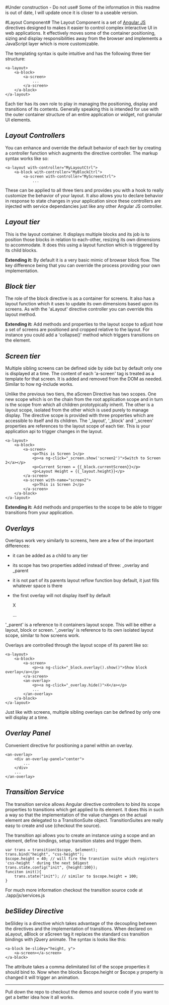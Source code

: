 #Under construction - Do not use#
Some of the information in this readme is out of date, I will update once it is closer to a useable version.

#Layout Component#
The Layout Component is a set of [Angular JS](http://angularjs.org) directives designed to makes it easier to control complex interactive UI in web applications. It effectively moves some of the container positioning, sizing and display responsibilities away from the browser and implements a JavaScript layer which is more customizable. 

The templating syntax is quite intuitive and has the following three tier structure:

	<a-layout>
		<a-block>
			<a-screen>
				...
			</a-screen>
		</a-block>
	</a-layout>

Each tier has its own role to play in managing the positioning, display and transitions of its contents. Generally speaking this is intended for use with the outer container structure of an entire application or widget, not granular UI elements.

*Layout Controllers*
--------------------
You can enhance and override the default behavior of each tier by creating a controller function which augments the directive controller. The markup syntax works like so:

	<a-layout with-controller="MyLayoutCtrl">
		<a-block with-controller="MyBlockCtrl">
			<a-screen with-controller="MyScreenCtrl">
				...

These can be applied to all three tiers and provides you with a hook to really customize the behavior of your layout. It also allows you to declare behavior in response to state changes in your application since these controllers are injected with service dependancies just like any other Angular JS controller.


*Layout tier*
-------------
This is the layout container. It displays multiple blocks and its job is to position those blocks in relation to each-other, resizing its own dimensions to accommodate. It does this using a layout function which is triggered by its child blocks. 

**Extending it:** By default it is a very basic mimic of browser block flow. The key difference being that you can override the process providing your own implementation.

*Block tier*
------------
The role of the block directive is as a container for screens. It also has a layout function which it uses to update its own dimensions based upon its screens. As with the 'aLayout' directive controller you can override this layout method.

**Extending it:** Add methods and properties to the layout scope to adjust how a set of screens are positioned and cropped relative to the layout. For instance you could add a 'collapse()' method which triggers transitions on the element.

*Screen tier*
-------------
Multiple sibling screens can be defined side by side but by default only one is displayed at a time. The content of each 'a-screen' tag is treated as a template for that screen. It is added and removed from the DOM as needed. Similar to how ng-include works.

Unlike the previous two tiers, the aScreen Directive has two scopes. One new scope which is on the chain from the root application scope and in turn is the scope from which all children prototypically inherit. The other is a layout scope, isolated from the other which is used purely to manage display. The directive scope is provided with three properties which are accessible to itself and its children. The '\_layout', '\_block' and '\_screen' properties are references to the layout scope of each tier. This is your application api to trigger changes in the layout.

	<a-layout>
		<a-block>
			<a-screen>
				<p>This is Screen 1</p>
				<p><a ng-click="_screen.show('screen2')">Switch to Screen 2</a></p>
				<p>Current Screen = {{_block.currentScreen}}</p>
				<p>Layout Height = {{_layout.height}}</p>
			</a-screen>
			<a-screen with-name="screen2">
				<p>This is Screen 2</p>
			</a-screen>
		</a-block>
	</a-layout>
   
**Extending it:** Add methods and properties to the scope to be able to trigger transitions from your application.

*Overlays*
-------------
Overlays work very similarly to screens, here are a few of the important differences:
 - it can be added as a child to any tier
 - its scope has two properties added instead of three: \_overlay and \_parent
 - it is not part of its parents layout reflow function buy default, it just fills whatever space is there
 - the first overlay will not display itself by default

	<an-overlay>
		<p><a ng-click="_overlay.hide()">X</a></p>
		...
	</an-overlay>

'\_parent' is a reference to it containers layout scope. This will be either a layout, block or screen. '\_overlay' is reference to its own isolated layout scope, similar to how screens work.

Overlays are controlled through the layout scope of its parent like so:

	<a-layout>
		<a-block>
			<a-screen>
				<p><a ng-click="_block.overlay().show()">Show block overlay</a></p>
			</a-screen>
			<an-overlay>
				<p><a ng-click="_overlay.hide()">X</a></p>
				...
			</an-overlay>
		</a-block>
	</a-layout>

Just like with screens, multiple sibling overlays can be defined by only one will display at a time.


*Overlay Panel*
-------------
Convenient directive for positioning a panel within an overlay. 

	<an-overlay>
		<div an-overlay-panel="center">
			...
		</div>
		...
	</an-overlay>

*Transition Service*
--------------------
The transition service allows Angular directive controllers to bind its scope properties to transitions which get applied to its element. It does this in such a way so that the implementation of the value changes on the actual element are delegated to a TransitionSuite object. TransitionSuites are really easy to create and use (checkout the source).

The transition api allows you to create an instance using a scope and an element, define bindings, setup transition states and trigger them.

	var trans = transition($scope, $element);
	trans.bind("height", "css-height");
	$scope.height = 40; // will fire the transtion suite which registers 'css-height ' during the next $digest
	trans.state.config("init", {height:100});
	funciton init(){ 
		trans.state("init"); // similar to $scope.height = 100;
	}

For much more information checkout the transition source code at ./app/js/services.js

*beSlidey Directive*
------------
beSlidey is a directive which takes advantage of the decoupling between the directives and the implementation of transitions. When declared on aLayout, aBlock or aScreen tag it replaces the standard css transition bindings with jQuery animate. The syntax is looks like this:

	<a-block be-slidey="height, y">
		<a-screen></a-screen>
	</a-block>

The attribute takes a comma delimitated list of the scope properties it should bind to. Now when the blocks $scope.height or $scope.y property is changed it will trigger an animation.

-----------------------
Pull down the repo to checkout the demos and source code if you want to get a better idea how it all works.